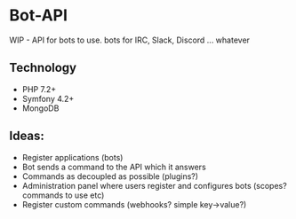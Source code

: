 # Bot-API
WIP - API for bots to use. bots for IRC, Slack, Discord ... whatever

## Technology

- PHP 7.2+
- Symfony 4.2+
- MongoDB

## Ideas:

- Register applications (bots)
- Bot sends a command to the API which it answers
- Commands as decoupled as possible (plugins?)
- Administration panel where users register and configures bots (scopes? commands to use etc)
- Register custom commands (webhooks? simple key->value?)
